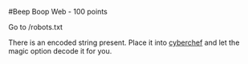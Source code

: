 #Beep Boop
Web - 100 points

Go to /robots.txt

There is an encoded string present. Place it into [cyberchef](https://gchq.github.io/CyberChef/) and let the magic option decode it for you.
